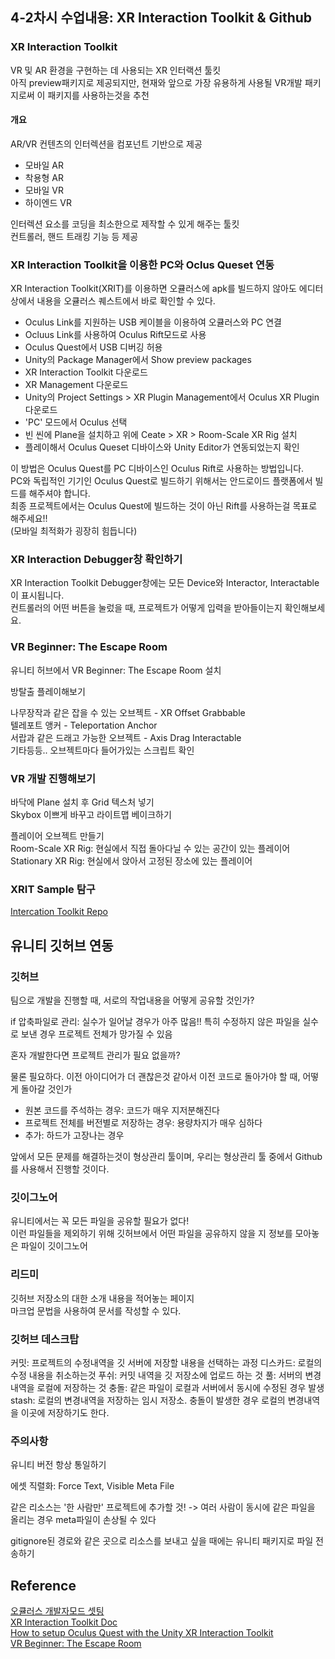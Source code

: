 ## 4-2차시 수업내용: XR Interaction Toolkit & Github

### XR Interaction Toolkit 

VR 및 AR 환경을 구현하는 데 사용되는 XR 인터랙션 툴킷<br>
아직 preview패키지로 제공되지만, 현재와 앞으로 가장 유용하게 사용될 VR개발 패키지로써 이 패키지를 사용하는것을 추천<br>

#### 개요

AR/VR 컨텐츠의 인터렉션을 컴포넌트 기반으로 제공

- 모바일 AR
- 착용형 AR
- 모바일 VR
- 하이엔드 VR

인터렉션 요소를 코딩을 최소한으로 제작할 수 있게 해주는 툴킷<br>
컨트롤러, 핸드 트래킹 기능 등 제공

### XR Interaction Toolkit을 이용한 PC와 Oclus Queset 연동

XR Interaction Toolkit(XRIT)를 이용하면 오큘러스에 apk를 빌드하지 않아도 에디터 상에서 내용을 오큘러스 퀘스트에서 바로 확인할 수 있다. 

- Oculus Link를 지원하는 USB 케이블을 이용하여 오큘러스와 PC 연결
- Ocluus Link를 사용하여 Oculus Rift모드로 사용
- Oculus Quest에서 USB 디버깅 허용
- Unity의 Package Manager에서 Show preview packages
- XR Interaction Toolkit 다운로드
- XR Management 다운로드
- Unity의 Project Settings > XR Plugin Management에서 Oculus XR Plugin 다운로드
- 'PC' 모드에서 Oculus 선택
- 빈 씬에 Plane을 설치하고 위에 Ceate > XR > Room-Scale XR Rig 설치
- 플레이해서 Oculus Queset 디바이스와 Unity Editor가 연동되었는지 확인

이 방법은 Oculus Quest를 PC 디바이스인 Oculus Rift로 사용하는 방법입니다.<br>
PC와 독립적인 기기인 Oculus Quest로 빌드하기 위해서는 안드로이드 플랫폼에서 빌드를 해주셔야 합니다.<br>
최종 프로젝트에서는 Oculus Quest에 빌드하는 것이 아닌 Rift를 사용하는걸 목표로 해주세요!!<br>
(모바일 최적화가 굉장히 힘듭니다)

### XR Interaction Debugger창 확인하기

XR Interaction Toolkit Debugger창에는 모든 Device와 Interactor, Interactable이 표시됩니다.<br>
컨트롤러의 어떤 버튼을 눌렀을 때, 프로젝트가 어떻게 입력을 받아들이는지 확인해보세요.

### VR Beginner: The Escape Room

유니티 허브에서 VR Beginner: The Escape Room 설치

방탈출 플레이해보기

나무장작과 같은 잡을 수 있는 오브젝트 - XR Offset Grabbable<br>
텔레포트 앵커 - Teleportation Anchor<br>
서랍과 같은 드래고 가능한 오브젝트 - Axis Drag Interactable<br>
기타등등.. 오브젝트마다 들어가있는 스크립트 확인

### VR 개발 진행해보기

바닥에 Plane 설치 후 Grid 텍스처 넣기<br>
Skybox 이쁘게 바꾸고 라이트맵 베이크하기<br>

플레이어 오브젝트 만들기<br>
Room-Scale XR Rig: 현실에서 직접 돌아다닐 수 있는 공간이 있는 플레이어<br>
Stationary XR Rig: 현실에서 앉아서 고정된 장소에 있는 플레이어

### XRIT Sample 탐구

[Intercation Toolkit Repo](https://github.com/Unity-Technologies/XR-Interaction-Toolkit-Examples)

## 유니티 깃허브 연동
### 깃허브

팀으로 개발을 진행할 때, 서로의 작업내용을 어떻게 공유할 것인가?

if 압축파일로 관리: 실수가 일어날 경우가 아주 많음!! 특히 수정하지 않은 파일을 실수로 보낸 경우 프로젝트 전체가 망가질 수 있음

혼자 개발한다면 프로젝트 관리가 필요 없을까?

물론 필요하다. 이전 아이디어가 더 괜찮은것 같아서 이전 코드로 돌아가야 할 때, 어떻게 돌아갈 것인가<br>

- 원본 코드를 주석하는 경우: 코드가 매우 지저분해진다
- 프로젝트 전체를 버전별로 저장하는 경우: 용량차지가 매우 심하다
- 추가: 하드가 고장나는 경우

앞에서 모든 문제를 해결하는것이 형상관리 툴이며, 우리는 형상관리 툴 중에서 Github를 사용해서 진행할 것이다.

### 깃이그노어

유니티에서는 꼭 모든 파일을 공유할 필요가 없다!<br>
이런 파일들을 제외하기 위해 깃허브에서 어떤 파일을 공유하지 않을 지 정보를 모아놓은 파일이 깃이그노어<br>

### 리드미

깃허브 저장소의 대한 소개 내용을 적어놓는 페이지<br>
마크업 문법을 사용하여 문서를 작성할 수 있다.

### 깃허브 데스크탑

커밋: 프로젝트의 수정내역을 깃 서버에 저장할 내용을 선택하는 과정
디스카드: 로컬의 수정 내용을 취소하는것
푸쉬: 커밋 내역을 깃 저장소에 업로드 하는 것
풀: 서버의 변경 내역을 로컬에 저장하는 것
충돌: 같은 파일이 로컬과 서버에서 동시에 수정된 경우 발생
stash: 로컬의 변경내역을 저장하는 임시 저장소. 충돌이 발생한 경우 로컬의 변경내역을 이곳에 저장하기도 한다.

### 주의사항

유니티 버전 항상 통일하기

에셋 직렬화: Force Text, Visible Meta File

같은 리소스는 '한 사람만' 프로젝트에 추가할 것! -> 여러 사람이 동시에 같은 파일을 올리는 경우 meta파일이 손상될 수 있다

gitignore된 경로와 같은 곳으로 리소스를 보내고 싶을 때에는 유니티 패키지로 파일 전송하기


## Reference
[오큘러스 개발자모드 셋팅](https://github.com/eugene-doobu/Meister-Unity-assignment-1/blob/main/lecture/4-0_oculusDeveloperSetting.md)<br>
[XR Interaction Toolkit Doc](https://docs.unity3d.com/Packages/com.unity.xr.interaction.toolkit@1.0/manual/index.html)<br>
[How to setup Oculus Quest with the Unity XR Interaction Toolkit](https://youtu.be/zWI7zX-Hg6c)<br>
[VR Beginner: The Escape Room](https://learn.unity.com/project/vr-beginner-the-escape-room)